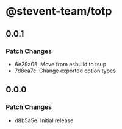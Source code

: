 # @stevent-team/totp

## 0.0.1

### Patch Changes

- 6e29a05: Move from esbuild to tsup
- 7d8ea7c: Change exported option types

## 0.0.0

### Patch Changes

- d8b5a5e: Initial release
